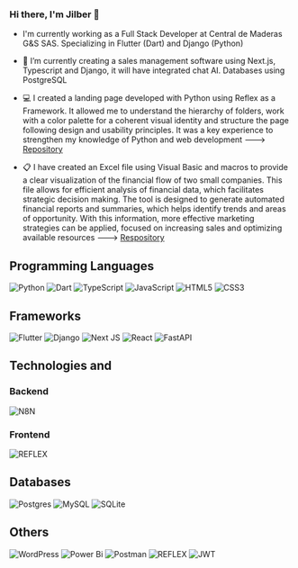 ### Hi there, I'm Jilber 👋

- I'm currently working as a Full Stack Developer at Central de Maderas G&S SAS. Specializing in Flutter (Dart) and Django (Python)

- 🌱 I’m currently creating a sales management software using Next.js, Typescript and Django, it will have integrated chat AI. Databases using PostgreSQL

- 💻 I created a landing page developed with Python using Reflex as a Framework. It allowed me to understand the hierarchy of folders, work with a color palette for a coherent visual identity and structure the page following design and usability principles. It was a key experience to strengthen my knowledge of Python and web development ---> [Repository](https://github.com/jilberizaguirre98/python_web)

- 📋 I have created an Excel file using Visual Basic and macros to provide a clear visualization of the financial flow of two small companies. This file allows for efficient analysis of financial data, which facilitates strategic decision making. The tool is designed to generate automated financial reports and summaries, which helps identify trends and areas of opportunity. With this information, more effective marketing strategies can be applied, focused on increasing sales and optimizing available resources ---> [Respository](https://github.com/jilberizaguirre98/contabilidad-tracker)


## Programming Languages

![Python](https://img.shields.io/badge/python-3670A0?style=for-the-badge&logo=python&logoColor=ffdd54) ![Dart](https://img.shields.io/badge/dart-%230175C2.svg?style=for-the-badge&logo=dart&logoColor=white) ![TypeScript](https://img.shields.io/badge/typescript-%23007ACC.svg?style=for-the-badge&logo=typescript&logoColor=white) ![JavaScript](https://img.shields.io/badge/javascript-%23323330.svg?style=for-the-badge&logo=javascript&logoColor=%23F7DF1E) ![HTML5](https://img.shields.io/badge/html5-%23E34F26.svg?style=for-the-badge&logo=html5&logoColor=white) ![CSS3](https://img.shields.io/badge/css3-%231572B6.svg?style=for-the-badge&logo=css3&logoColor=white)


## Frameworks

![Flutter](https://img.shields.io/badge/Flutter-%2302569B.svg?style=for-the-badge&logo=Flutter&logoColor=white) ![Django](https://img.shields.io/badge/django-%23092E20.svg?style=for-the-badge&logo=django&logoColor=white) ![Next JS](https://img.shields.io/badge/Next-black?style=for-the-badge&logo=next.js&logoColor=white) ![React](https://img.shields.io/badge/react-%2320232a.svg?style=for-the-badge&logo=react&logoColor=%2361DAFB) ![FastAPI](https://img.shields.io/badge/FastAPI-005571?style=for-the-badge&logo=fastapi) 

## Technologies and 
### Backend

![N8N](https://img.shields.io/badge/n8n-%23E3507A.svg?style=for-the-badge&logo=n8n&logoColor=white)

### Frontend
 ![REFLEX](https://img.shields.io/badge/REFLEX-6FA8DC?style=for-the-badge&logoColor=white)

## Databases
![Postgres](https://img.shields.io/badge/postgres-%23316192.svg?style=for-the-badge&logo=postgresql&logoColor=white) ![MySQL](https://img.shields.io/badge/mysql-4479A1.svg?style=for-the-badge&logo=mysql&logoColor=white) ![SQLite](https://img.shields.io/badge/sqlite-%2307405e.svg?style=for-the-badge&logo=sqlite&logoColor=white)

## Others

![WordPress](https://img.shields.io/badge/WordPress-%23117AC9.svg?style=for-the-badge&logo=WordPress&logoColor=white) ![Power Bi](https://img.shields.io/badge/power_bi-F2C811?style=for-the-badge&logo=powerbi&logoColor=black) ![Postman](https://img.shields.io/badge/Postman-FF6C37?style=for-the-badge&logo=postman&logoColor=white) ![REFLEX](https://img.shields.io/badge/REFLEX-6FA8DC?style=for-the-badge&logoColor=white) ![JWT](https://img.shields.io/badge/JWT-black?style=for-the-badge&logo=JSON%20web%20tokens) 
